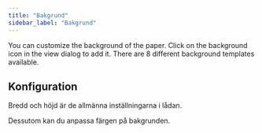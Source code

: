 ```yaml
---
title: "Bakgrund"
sidebar_label: "Bakgrund"
---
```


You can customize the background of the paper. Click on the background icon in the view dialog to add it. There are 8 different background templates available.

## Konfiguration

Bredd och höjd är de allmänna inställningarna i lådan.

Dessutom kan du anpassa färgen på bakgrunden.

